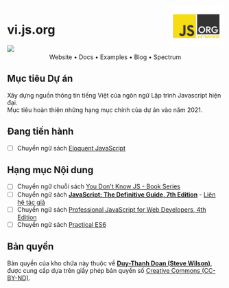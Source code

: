 <img src="assets/logo.png" width=25% align="right" />

# vi.js.org
<img src="https://www.netlify.com/img/deploy/button.svg" />

<center>Website • Docs • Examples • Blog • Spectrum</center>

## Mục tiêu Dự án

Xây dựng nguồn thông tin tiếng Việt của ngôn ngữ Lập trình Javascript hiện đại.<br/>
Mục tiêu hoàn thiện những hạng mục chính của dự án vào năm 2021.

## Đang tiến hành
- [ ] Chuyển ngữ sách [Eloquent JavaScript](https://github.com/aiivn/vn-eloquent-js)

## Hạng mục Nội dung

- [ ] Chuyển ngữ chuỗi sách [You Don't Know JS - Book Series](https://github.com/getify/You-Dont-Know-JS)
- [ ] Chuyển ngữ sách **[JavaScript: The Definitive Guide, 7th Edition](https://learning.oreilly.com/library/view/javascript-the-definitive/9781491952016/)** - [Liên hệ tác giả](https://github.com/davidflanagan)
- [ ] Chuyển ngữ sách [Professional JavaScript for Web Developers, 4th Edition](https://learning.oreilly.com/library/view/professional-javascript-for/9781119366447/)
- [ ] Chuyển ngữ sách [Practical ES6](https://learning.oreilly.com/library/view/practical-es6/9781492067184/)

## Bản quyền
Bản quyền của kho chứa này thuộc về **[Duy-Thanh Doan (Steve Wilson)](https://duythanh.vn/)**, được cung cấp dựa trên giấy phép bản quyền số [Creative Commons (CC-BY-ND)](https://vi.wikipedia.org/wiki/Giấy_phép_Creative_Commons#Giấy_phép_nguyên_thuỷ).
